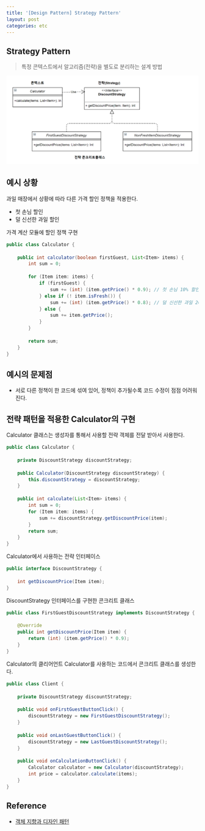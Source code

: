 ```yaml
---
title: '[Design Pattern] Strategy Pattern'
layout: post
categories: etc
---
```


## Strategy Pattern
> 특정 콘텍스트에서 알고리즘(전략)을 별도로 분리하는 설계 방법

![](/asset/images/etc/strategy.PNG)

## 예시 상황
과일 매장에서 상황에 따라 다른 가격 할인 정책을 적용한다.
- 첫 손님 할인
- 덜 신선한 과일 할인

가격 계산 모듈에 할인 정책 구현
```java
public class Calculator {

    public int calculator(boolean firstGuest, List<Item> items) {
        int sum = 0;
        
        for (Item item: items) {
            if (firstGuest) {
                sum += (int) (item.getPrice() * 0.9); // 첫 손님 10% 할인
            } else if (! item.isFresh()) {
                sum += (int) (item.getPrice() * 0.8); // 덜 신선한 과일 20% 할인
            } else {
                sum += item.getPrice();
            }
        }

        return sum;
    }
}
```

## 예시의 문제점
- 서로 다른 정책이 한 코드에 섞여 있어, 정책이 추가될수록 코드 수정이 점점 어려워진다.

## 전략 패턴을 적용한 Calculator의 구현
Calculator 클래스는 생성자를 통해서 사용할 전략 객체를 전달 받아서 사용한다.
```java
public class Calculator {

    private DiscountStrategy discountStrategy;

    public Calculator(DiscountStrategy discountStrategy) {
        this.discountStrategy = discountStrategy;
    }

    public int calculate(List<Item> items) {
        int sum = 0;
        for (Item item: items) {
            sum += discountStrategy.getDiscountPrice(item);
        }
        return sum;
    }
}
```
Calculator에서 사용하는 전략 인터페이스
```java
public interface DiscountStrategy {
    
    int getDiscountPrice(Item item);
}
```
DiscountStrategy 인터페이스를 구현한 콘크리트 클래스
```java
public class FirstGuestDiscountStrategy implements DiscountStrategy {

    @Override
    public int getDiscountPrice(Item item) {
        return (int) (item.getPrice() * 0.9);
    }
}
```
Calculator의 클리어언트
Calculator를 사용하는 코드에서 콘크리트 클래스를 생성한다.
```java
public class Client {
    
    private DiscountStrategy discountStrategy;

    public void onFirstGuestButtonClick() {
        discountStrategy = new FirstGuestDiscountStrategy();
    }
    
    public void onLastGuestButtonClick() {
        discountStrategy = new LastGuestDiscountStrategy();
    }

    public void onCalculationButtonClick() {
        Calculator calculator = new Calculator(discountStrategy);
        int price = calculator.calculate(items);
    }
}
```

## Reference
- [객체 지향과 디자인 패턴](http://www.yes24.com/Product/Goods/9179120)



